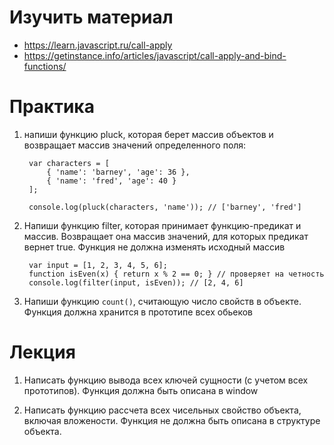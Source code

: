 # Изучить материал

+ https://learn.javascript.ru/call-apply
+ https://getinstance.info/articles/javascript/call-apply-and-bind-functions/

# Практика

1) напиши функцию pluck, которая берет массив объектов и возвращает массив значений определенного поля:

        var characters = [
            { 'name': 'barney', 'age': 36 },
            { 'name': 'fred', 'age': 40 }
        ];

        console.log(pluck(characters, 'name')); // ['barney', 'fred']

2) Напиши функцию filter, которая принимает функцию-предикат и массив. Возвращает она массив значений, для которых предикат вернет true. Функция не должна изменять исходный массив

        var input = [1, 2, 3, 4, 5, 6];
        function isEven(x) { return x % 2 == 0; } // проверяет на четность
        console.log(filter(input, isEven)); // [2, 4, 6]

 

3) Напиши функцию `count()`, считающую число свойств в объекте. Функция должна хранится в прототипе всех обьеков

# Лекция

1) Написать функцию вывода всех ключей сущности (с учетом всех прототипов). Функция должна быть описана в window

2) Написать функцию рассчета всех чисельных свойство объекта, включая вложености. Функция не должна быть описана в структуре объекта.